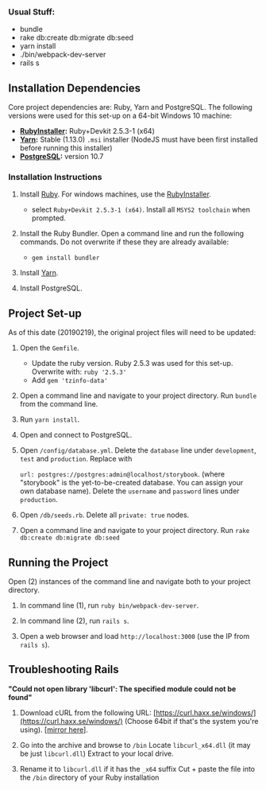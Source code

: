 ### Usual Stuff:

- bundle
- rake db:create db:migrate db:seed
- yarn install
- ./bin/webpack-dev-server
- rails s

## Installation Dependencies

Core project dependencies are: Ruby, Yarn and PostgreSQL. The following versions were used for this set-up on a 64-bit Windows 10 machine:

- **[RubyInstaller](https://rubyinstaller.org/downloads/):** Ruby+Devkit 2.5.3-1 (x64) 
- **[Yarn](https://yarnpkg.com/lang/en/docs/install/#windows-stable):** Stable (1.13.0) `.msi` installer (NodeJS must have been first installed before running this installer)
- **[PostgreSQL](https://www.postgresql.org/download/windows):** version 10.7 

### Installation Instructions

1. Install [Ruby](https://www.ruby-lang.org/en/). For windows machines, use the [RubyInstaller](https://rubyinstaller.org/downloads/).
	- select `Ruby+Devkit 2.5.3-1 (x64)`. Install all `MSYS2 toolchain` when prompted.

2. Install the Ruby Bundler. Open a command line and run the following commands. Do not overwrite if these they are already available:
	- `gem install bundler`

4. Install [Yarn](https://yarnpkg.com/lang/en/docs/install/#windows-stable).

5. Install PostgreSQL.



## Project Set-up

As of this date (20190219), the original project files will need to be updated:

1. Open the `Gemfile`.
	- Update the ruby version. Ruby 2.5.3 was used for this set-up. Overwrite with: `ruby '2.5.3'`
	- Add `gem 'tzinfo-data'` 

2. Open a command line and navigate to your project directory. Run `bundle` from the command line.

3. Run `yarn install`.

3. Open and connect to PostgreSQL.

4. Open `/config/database.yml`. Delete the `database` line under `development`, `test` and `production`. Replace with <br> 

	`url: postgres://postgres:admin@localhost/storybook`. (where "storybook" is the yet-to-be-created database. You can assign your own database name). Delete the `username` and `password` lines under `production`.

5. Open `/db/seeds.rb`. Delete all `private: true` nodes.

6. Open a command line and navigate to your project directory. Run `rake db:create db:migrate db:seed`


## Running the Project

Open (2) instances of the command line and navigate both to your project directory.

1. In command line (1), run `ruby bin/webpack-dev-server`.

2. In command line (2), run `rails s`.

3. Open a web browser and load `http://localhost:3000` (use the IP from `rails s`).



## Troubleshooting Rails

**"Could not open library 'libcurl': The specified module could not be found"**

1. Download cURL from the following URL: [https://curl.haxx.se/windows/](https://curl.haxx.se/windows/) (Choose 64bit if that's the system you're using). [[mirror here](https://www.dropbox.com/s/jed2dnjvjshwrfo/curl-7.64.0-win64-mingw.zip?dl=0)].

2. Go into the archive and browse to `/bin`
Locate `libcurl_x64.dll` (it may be just `libcurl.dll`)
Extract to your local drive.

3. Rename it to `libcurl.dll` if it has the `_x64` suffix
Cut + paste the file into the `/bin` directory of your Ruby installation